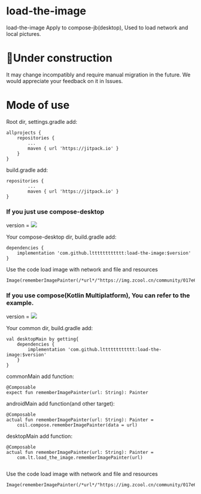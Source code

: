 # load-the-image

load-the-image Apply to compose-jb(desktop), Used to load network and local pictures.
<h1>🚀Under construction</h1>
It may change incompatibly and require manual migration in the future. We would appreciate your feedback on it in Issues.

<h1>Mode of use</h1>
Root dir, settings.gradle add:

```
allprojects {
	repositories {
		...
		maven { url 'https://jitpack.io' }
	}
}
```

build.gradle add:

```
repositories {
    	...
    	maven { url 'https://jitpack.io' }
}
```

<h3>If you just use compose-desktop</h3>

version = [![](https://jitpack.io/v/ltttttttttttt/load-the-image.svg)](https://jitpack.io/#ltttttttttttt/load-the-image)

Your compose-desktop dir, build.gradle add:

```
dependencies {
	implementation 'com.github.ltttttttttttt:load-the-image:$version'
}
```

Use the code load image with network and file and resources

```
Image(rememberImagePainter(/*url*/"https://img.zcool.cn/community/017e625e57415ea801216518c25819.jpg@1280w_1l_2o_100sh.jpg","")
```

<h3>If you use compose(Kotlin Multiplatform), You can refer to the example.</h3>

version = [![](https://jitpack.io/v/ltttttttttttt/load-the-image.svg)](https://jitpack.io/#ltttttttttttt/load-the-image)

Your common dir, build.gradle add:

```
val desktopMain by getting{
	dependencies {
		implementation 'com.github.ltttttttttttt:load-the-image:$version'
	}
}
```

commonMain add function:

```
@Composable
expect fun rememberImagePainter(url: String): Painter
```

androidMain add function(and other target):

```
@Composable
actual fun rememberImagePainter(url: String): Painter =
    coil.compose.rememberImagePainter(data = url)
```

desktopMain add function:

```
@Composable
actual fun rememberImagePainter(url: String): Painter =
    com.lt.load_the_image.rememberImagePainter(url)
    
```
Use the code load image with network and file and resources

```
Image(rememberImagePainter(/*url*/"https://img.zcool.cn/community/017e625e57415ea801216518c25819.jpg@1280w_1l_2o_100sh.jpg","")
```
